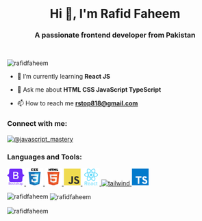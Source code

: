 <img src="https://user-images.githubusercontent.com/65373279/148280039-301b677b-74e7-49f8-af75-15e7c9253d74.png" alt="">
<h1 align="center">Hi 👋, I'm Rafid Faheem</h1>
<h3 align="center">A passionate frontend developer from Pakistan</h3>
<img src="https://encrypted-tbn0.gstatic.com/images?q=tbn:ANd9GcTQdhroUP3JxhPZili5XdUJ90lrDecNaiDm2w&s" alt="">
<img src="https://encrypted-tbn0.gstatic.com/images?q=tbn:ANd9GcQs2dEGKznfM0aCa-VSRYfFqpLbQnPOQ5MI_w&s" alt="">



<p align="left"> <img src="https://komarev.com/ghpvc/?username=rafidfaheem&label=Profile%20views&color=0e75b6&style=flat" alt="rafidfaheem" /> </p>

- 🌱 I’m currently learning **React JS**

- 💬 Ask me about **HTML CSS JavaScript TypeScript**

- 📫 How to reach me **rstop818@gmail.com**

<h3 align="left">Connect with me:</h3>
<p align="left">
<a href="https://instagram.com/@javascript_mastery" target="blank"><img align="center" src="https://raw.githubusercontent.com/rahuldkjain/github-profile-readme-generator/master/src/images/icons/Social/instagram.svg" alt="@javascript_mastery" height="30" width="40" /></a>
</p>

<h3 align="left">Languages and Tools:</h3>
<p align="left"> <a href="https://getbootstrap.com" target="_blank" rel="noreferrer"> <img src="https://raw.githubusercontent.com/devicons/devicon/master/icons/bootstrap/bootstrap-plain-wordmark.svg" alt="bootstrap" width="40" height="40"/> </a> <a href="https://www.w3schools.com/css/" target="_blank" rel="noreferrer"> <img src="https://raw.githubusercontent.com/devicons/devicon/master/icons/css3/css3-original-wordmark.svg" alt="css3" width="40" height="40"/> </a> <a href="https://www.w3.org/html/" target="_blank" rel="noreferrer"> <img src="https://raw.githubusercontent.com/devicons/devicon/master/icons/html5/html5-original-wordmark.svg" alt="html5" width="40" height="40"/> </a> <a href="https://developer.mozilla.org/en-US/docs/Web/JavaScript" target="_blank" rel="noreferrer"> <img src="https://raw.githubusercontent.com/devicons/devicon/master/icons/javascript/javascript-original.svg" alt="javascript" width="40" height="40"/> </a> <a href="https://reactjs.org/" target="_blank" rel="noreferrer"> <img src="https://raw.githubusercontent.com/devicons/devicon/master/icons/react/react-original-wordmark.svg" alt="react" width="40" height="40"/> </a> <a href="https://tailwindcss.com/" target="_blank" rel="noreferrer"> <img src="https://www.vectorlogo.zone/logos/tailwindcss/tailwindcss-icon.svg" alt="tailwind" width="40" height="40"/> </a> <a href="https://www.typescriptlang.org/" target="_blank" rel="noreferrer"> <img src="https://raw.githubusercontent.com/devicons/devicon/master/icons/typescript/typescript-original.svg" alt="typescript" width="40" height="40"/> </a> </p>

<p><img align="left" src="https://github-readme-stats.vercel.app/api/top-langs?username=rafidfaheem&show_icons=true&locale=en&layout=compact" alt="rafidfaheem" /></p>

<p>&nbsp;<img align="center" src="https://github-readme-stats.vercel.app/api?username=rafidfaheem&show_icons=true&locale=en" alt="rafidfaheem" /></p>

<p><img align="center" src="https://github-readme-streak-stats.herokuapp.com/?user=rafidfaheem&" alt="rafidfaheem" /></p>
